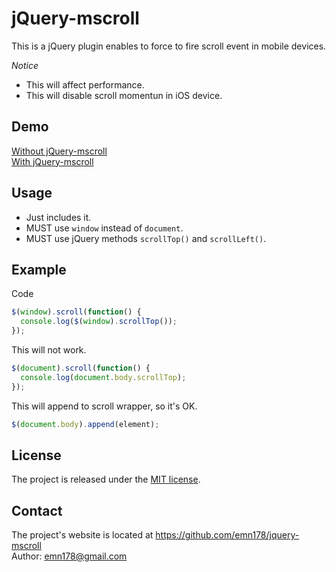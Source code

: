 # jQuery-mscroll
This is a jQuery plugin enables to force to fire scroll event in mobile devices.

*Notice*
* This will affect performance.
* This will disable scroll momentun in iOS device.

## Demo 
[Without jQuery-mscroll](http://emn178.github.io/jquery-stickit/demo/header/)  
[With jQuery-mscroll](http://emn178.github.io/jquery-mscroll/demo/stickit/)

## Usage
* Just includes it.
* MUST use `window` instead of `document`.
* MUST use jQuery methods `scrollTop()` and `scrollLeft()`.

## Example
Code
```JavaScript
$(window).scroll(function() {
  console.log($(window).scrollTop());
});
```
This will not work.
```JavaScript
$(document).scroll(function() {
  console.log(document.body.scrollTop);
});
```
This will append to scroll wrapper, so it's OK.
```JavaScript
$(document.body).append(element);
```
## License
The project is released under the [MIT license](http://www.opensource.org/licenses/MIT).

## Contact
The project's website is located at https://github.com/emn178/jquery-mscroll  
Author: emn178@gmail.com
